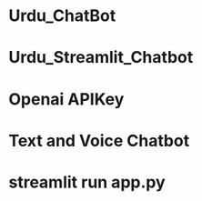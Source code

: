 # Urdu_ChatBot


# Urdu_Streamlit_Chatbot

# Openai APIKey


# Text and Voice Chatbot



# streamlit run app.py
